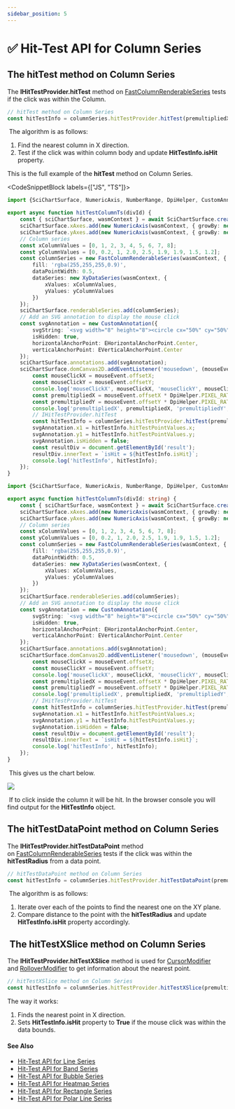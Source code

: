 ```yaml
---
sidebar_position: 5
---
```


# ✅ Hit-Test API for Column Series

The hitTest method on Column Series
-----------------------------------

The **IHitTestProvider.hitTest** method on [FastColumnRenderableSeries](/docs/2d-charts/chart-types/hit-test-api/fast-column-renderable-series) tests if the click was within the Column.

```ts
// hitTest method on Column Series
const hitTestInfo = columnSeries.hitTestProvider.hitTest(premultipliedX, premultipliedY);
```

 The algorithm is as follows:

1.  Find the nearest column in X direction.
2.  Test if the click was within column body and update **HitTestInfo.isHit** property.

This is the full example of the **hitTest** method on Column Series.

<CodeSnippetBlock labels={["JS", "TS"]}>
```ts showLineNumbers
import {SciChartSurface, NumericAxis, NumberRange, DpiHelper, CustomAnnotation, EHorizontalAnchorPoint, XyDataSeries, FastColumnRenderableSeries} from "scichart";

export async function hitTestColumnTs(divId) {
    const { sciChartSurface, wasmContext } = await SciChartSurface.create(divId);
    sciChartSurface.xAxes.add(new NumericAxis(wasmContext, { growBy: new NumberRange(0.05, 0.05) }));
    sciChartSurface.yAxes.add(new NumericAxis(wasmContext, { growBy: new NumberRange(0.05, 0.05) }));
    // Column series
    const xColumnValues = [0, 1, 2, 3, 4, 5, 6, 7, 8];
    const yColumnValues = [0, 0.2, 1, 2.0, 2.5, 1.9, 1.9, 1.5, 1.2];
    const columnSeries = new FastColumnRenderableSeries(wasmContext, {
        fill: 'rgba(255,255,255,0.9)',
        dataPointWidth: 0.5,
        dataSeries: new XyDataSeries(wasmContext, {
            xValues: xColumnValues,
            yValues: yColumnValues
        })
    });
    sciChartSurface.renderableSeries.add(columnSeries);
    // Add an SVG annotation to display the mouse click
    const svgAnnotation = new CustomAnnotation({
        svgString: `<svg width="8" height="8"><circle cx="50%" cy="50%" r="4" fill="#FF0000"/></svg>`,
        isHidden: true,
        horizontalAnchorPoint: EHorizontalAnchorPoint.Center,
        verticalAnchorPoint: EVerticalAnchorPoint.Center
    });
    sciChartSurface.annotations.add(svgAnnotation);
    sciChartSurface.domCanvas2D.addEventListener('mousedown', (mouseEvent) => {
        const mouseClickX = mouseEvent.offsetX;
        const mouseClickY = mouseEvent.offsetY;
        console.log('mouseClickX', mouseClickX, 'mouseClickY', mouseClickY);
        const premultipliedX = mouseEvent.offsetX * DpiHelper.PIXEL_RATIO;
        const premultipliedY = mouseEvent.offsetY * DpiHelper.PIXEL_RATIO;
        console.log('premultipliedX', premultipliedX, 'premultipliedY', premultipliedY);
        // IHitTestProvider.hitTest
        const hitTestInfo = columnSeries.hitTestProvider.hitTest(premultipliedX, premultipliedY);
        svgAnnotation.x1 = hitTestInfo.hitTestPointValues.x;
        svgAnnotation.y1 = hitTestInfo.hitTestPointValues.y;
        svgAnnotation.isHidden = false;
        const resultDiv = document.getElementById('result');
        resultDiv.innerText = `isHit = ${hitTestInfo.isHit}`;
        console.log('hitTestInfo', hitTestInfo);
    });
}
```
```ts showLineNumbers
import {SciChartSurface, NumericAxis, NumberRange, DpiHelper, CustomAnnotation, EHorizontalAnchorPoint, XyDataSeries, FastColumnRenderableSeries} from "scichart";

export async function hitTestColumnTs(divId: string) {
    const { sciChartSurface, wasmContext } = await SciChartSurface.create(divId);
    sciChartSurface.xAxes.add(new NumericAxis(wasmContext, { growBy: new NumberRange(0.05, 0.05) }));
    sciChartSurface.yAxes.add(new NumericAxis(wasmContext, { growBy: new NumberRange(0.05, 0.05) }));
    // Column series
    const xColumnValues = [0, 1, 2, 3, 4, 5, 6, 7, 8];
    const yColumnValues = [0, 0.2, 1, 2.0, 2.5, 1.9, 1.9, 1.5, 1.2];
    const columnSeries = new FastColumnRenderableSeries(wasmContext, {
        fill: 'rgba(255,255,255,0.9)',
        dataPointWidth: 0.5,
        dataSeries: new XyDataSeries(wasmContext, {
            xValues: xColumnValues,
            yValues: yColumnValues
        })
    });
    sciChartSurface.renderableSeries.add(columnSeries);
    // Add an SVG annotation to display the mouse click
    const svgAnnotation = new CustomAnnotation({
        svgString: `<svg width="8" height="8"><circle cx="50%" cy="50%" r="4" fill="#FF0000"/></svg>`,
        isHidden: true,
        horizontalAnchorPoint: EHorizontalAnchorPoint.Center,
        verticalAnchorPoint: EVerticalAnchorPoint.Center
    });
    sciChartSurface.annotations.add(svgAnnotation);
    sciChartSurface.domCanvas2D.addEventListener('mousedown', (mouseEvent: MouseEvent) => {
        const mouseClickX = mouseEvent.offsetX;
        const mouseClickY = mouseEvent.offsetY;
        console.log('mouseClickX', mouseClickX, 'mouseClickY', mouseClickY);
        const premultipliedX = mouseEvent.offsetX * DpiHelper.PIXEL_RATIO;
        const premultipliedY = mouseEvent.offsetY * DpiHelper.PIXEL_RATIO;
        console.log('premultipliedX', premultipliedX, 'premultipliedY', premultipliedY);
        // IHitTestProvider.hitTest
        const hitTestInfo = columnSeries.hitTestProvider.hitTest(premultipliedX, premultipliedY);
        svgAnnotation.x1 = hitTestInfo.hitTestPointValues.x;
        svgAnnotation.y1 = hitTestInfo.hitTestPointValues.y;
        svgAnnotation.isHidden = false;
        const resultDiv = document.getElementById('result');
        resultDiv.innerText = `isHit = ${hitTestInfo.isHit}`;
        console.log('hitTestInfo', hitTestInfo);
    });
}
```
</CodeSnippetBlock>


 This gives us the chart below.

![](/images/HitTestApi_column-chart1.png)

 If to click inside the column it will be hit. In the browser console you will find output for the **HitTestInfo** object.

The hitTestDataPoint method on Column Series
--------------------------------------------

The **IHitTestProvider.hitTestDataPoint** method on [FastColumnRenderableSeries](/docs/2d-charts/chart-types/fast-column-renderable-series/column-series-type) tests if the click was within the **hitTestRadius** from a data point.

```ts
// hitTestDataPoint method on Column Series
const hitTestInfo = columnSeries.hitTestProvider.hitTestDataPoint(premultipliedX, premultipliedY, HIT_TEST_RADIUS);
```

 The algorithm is as follows:

1.  Iterate over each of the points to find the nearest one on the XY plane.
2.  Compare distance to the point with the **hitTestRadius** and update **HitTestInfo.isHit** property accordingly.

 The hitTestXSlice method on Column Series
------------------------------------------

The **IHitTestProvider.hitTestXSlice** method is used for [CursorModifier](/docs/2d-charts/chart-modifier-api/cursor-modifier/cursor-modifier-overview) and [RolloverModifier](/docs/2d-charts/chart-modifier-api/rollover-modifier) to get information about the nearest point.

```ts
// hitTestXSlice method on Column Series
const hitTestInfo = columnSeries.hitTestProvider.hitTestXSlice(premultipliedX, premultipliedY);
```

The way it works:

1.  Finds the nearest point in X direction.
2.  Sets **HitTestInfo.isHit** property to **True** if the mouse click was within the data bounds.

#### See Also

* [Hit-Test API for Line Series](/docs/2d-charts/chart-types/hit-test-api/fast-line-renderable-series)
* [Hit-Test API for Band Series](/docs/2d-charts/chart-types/hit-test-api/fast-band-renderable-series)
* [Hit-Test API for Bubble Series](/docs/2d-charts/chart-types/hit-test-api/fast-bubble-renderable-series)
* [Hit-Test API for Heatmap Series](/docs/2d-charts/chart-types/hit-test-api/uniform-heatmap-renderable-series)
* [Hit-Test API for Rectangle Series](/docs/2d-charts/chart-types/hit-test-api/fast-rectangle-renderable-series)
* [Hit-Test API for Polar Line Series](/docs/2d-charts/chart-types/hit-test-api/polar-line-renderable-series)
